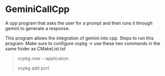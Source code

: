 # GeminiCallCpp
A cpp program that asks the user for a prompt and then runs it through gemini to generate a response.

This program allows the integration of gemini into cpp.
Steps to run this program:
Make sure to configure vcpkg -> use these two commands in the same folder as CMakeList.txt
>vcpkg new --application

>vcpkg add port 